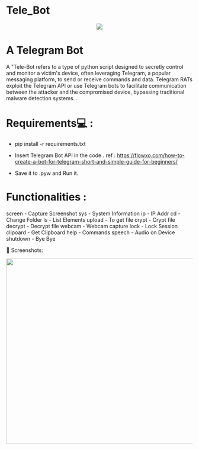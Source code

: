 # Tele_Bot
<p align="center">
  <img  src= https://github.com/user-attachments/assets/f90256dd-7340-428d-941a-11d4c259bd3a





>
</p>



# A Telegram Bot
A "Tele-Bot refers to a type of python script designed to secretly control and monitor a victim's device, often leveraging Telegram, a popular messaging platform, to send or receive commands and data. Telegram RATs exploit the Telegram API or use Telegram bots to facilitate communication between the attacker and the compromised device, bypassing traditional malware detection systems. .

# Requirements💻 :

- pip install -r requirements.txt 

- Insert Telegram Bot API in the code . ref : https://flowxo.com/how-to-create-a-bot-for-telegram-short-and-simple-guide-for-beginners/

- Save it to .pyw and Run it.


# Functionalities :
screen - Capture Screenshot
sys - System Information
ip - IP Addr
cd - Change Folder
ls - List Elements
upload - To get file
crypt - Crypt file
decrypt - Decrypt file
webcam - Webcam capture
lock - Lock Session
clipoard - Get Clipboard
help - Commands
speech - Audio on Device
shutdown - Bye Bye


🌌 Screenshots:

<p align="center">
  <img width="800" height="500" src=

</p>
